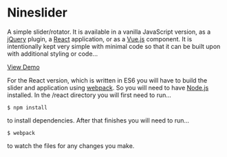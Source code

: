 # Nineslider

A simple slider/rotator. It is available in a vanilla JavaScript version, as a [jQuery](https://jquery.com) plugin, a [React](https://reactjs.org) application, or as a [Vue.js](https://vuejs.org) component. It is intentionally kept very simple with minimal code so that it can be built upon with additional styling or code...  

[View Demo](https://9bitstudios.github.io/nineslider)

For the React version, which is written in ES6 you will have to build the slider and application using [webpack](https://webpack.js.org). So you will need to have [Node.js](https://nodejs.org) installed. In the /react directory you will first need to run... 

```
$ npm install
```

to install dependencies. After that finishes you will need to run...

```
$ webpack
```

to watch the files for any changes you make. 
